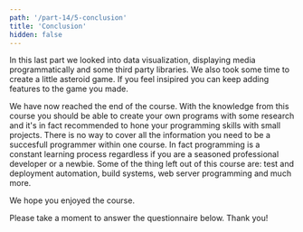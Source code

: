 ```yaml
---
path: '/part-14/5-conclusion'
title: 'Conclusion'
hidden: false
---
```




In this last part we looked into data visualization, displaying media programmatically and some third party libraries. We also took some time to create a little asteroid game. If you feel insipired you can keep adding features to the game you made.

We have now reached the end of the course. With the knowledge from this course you should be able to create your own programs with some research and it's in fact recommended to hone your programming skills with small projects. There is no way to cover all the information you need to be a succesfull programmer within one course. In fact programming is a constant learning process regardless if you are a seasoned professional developer or a newbie. Some of the thing left out of this course are: test and deployment automation, build systems, web server programming and much more.

We hope you enjoyed the course.

Please take a moment to answer the questionnaire below. Thank you!

<quiz id="5cbb56a5-22cf-5617-8bab-45d6371eb76f"></quiz>
